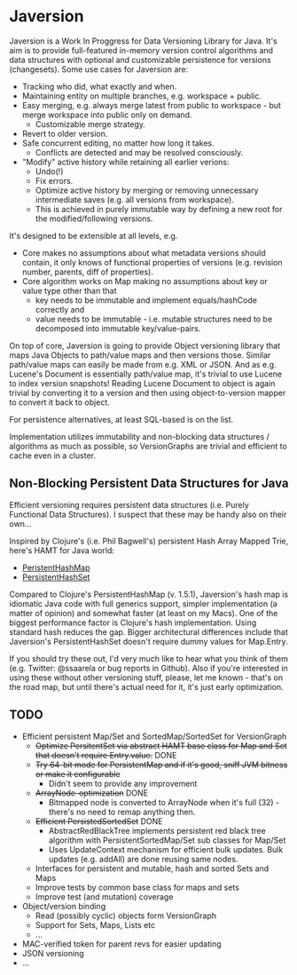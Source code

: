 Javersion
======

Javersion is a Work In Proggress for Data Versioning Library for Java. 
It's aim is to provide full-featured in-memory version control algorithms and data structures
with optional and customizable persistence for versions (changesets). 
Some use cases for Javersion are:

* Tracking who did, what exactly and when.
* Maintaining entity on multiple branches, e.g. workspace + public.
* Easy merging, e.g. always merge latest from public to workspace - but merge workspace into public only on demand.
  * Customizable merge strategy.
* Revert to older version.
* Safe concurrent editing, no matter how long it takes.
  * Conflicts are detected and may be resolved consciously.
* "Modify" active history while retaining all earlier verions:
  * Undo(!)
  * Fix errors.
  * Optimize active history by merging or removing unnecessary intermediate saves (e.g. all versions from workspace).
  * This is achieved in purely immutable way by defining a new root for the modified/following versions.

It's designed to be extensible at all levels, e.g. 

* Core makes no assumptions about what metadata versions should contain, it only knows of functional properties of versions 
(e.g. revision number, parents, diff of properties).
* Core algorithm works on Map making no assumptions about key or value type other than that
  * key needs to be immutable and implement equals/hashCode correctly and
  * value needs to be immutable - i.e. mutable structures need to be decomposed into immutable key/value-pairs.

On top of core, Javersion is going to provide Object versioning library that maps Java Objects to
path/value maps and then versions those. Similar path/value maps can easily be made from e.g. XML or JSON. 
And as e.g. Lucene's Document is essentially path/value map, it's trivial to use Lucene to index version snapshots!
Reading Lucene Document to object is again trivial by converting it to a version 
and then using object-to-version mapper to convert it back to object.

For persistence alternatives, at least SQL-based is on the list.

Implementation utilizes immutability and non-blocking data structures / algorithms as much as possible, so 
VersionGraphs are trivial and efficient to cache even in a cluster.


Non-Blocking Persistent Data Structures for Java
------

Efficient versioning requires persistent data structures (i.e. Purely Functional Data Structures). 
I suspect that these may be handy also on their own...

Inspired by Clojure's (i.e. Phil Bagwell's) persistent Hash Array Mapped Trie, here's HAMT for Java world:

* [PeristentHashMap](https://github.com/ssaarela/javersion/blob/master/javersion-core/src/main/java/org/javersion/util/PersistentHashMap.java) 
* [PersistentHashSet](https://github.com/ssaarela/javersion/blob/master/javersion-core/src/main/java/org/javersion/util/PersistentHashSet.java)

Compared to Clojure's PersistentHashMap (v. 1.5.1), Javersion's hash map is idiomatic Java code with
full generics support, simpler implementation (a matter of opinion) 
and somewhat faster (at least on my Macs). One of the biggest performance factor is Clojure's hash implementation.
Using standard hash reduces the gap. Bigger architectural differences include that Javersion's 
PersistentHashSet doesn't require dummy values for Map.Entry. 

If you should try these out, I'd very much like to hear what you think of them (e.g. Twitter: @ssaarela or bug reports in Github).
Also if you're interested in using these without other versioning stuff, please, let me known - that's on the road map,
but until there's actual need for it, it's just early optimization.


TODO
----
* Efficient persistent Map/Set and SortedMap/SortedSet for VersionGraph 
  * ~~Optimize PersitentSet via abstract HAMT base class for Map and Set that doesn't require Entry.value.~~ DONE
  * ~~Try 64-bit mode for PersistentMap and if it's good, sniff JVM bitness or make it configurable~~
    * Didn't seem to provide any improvement
  * ~~ArrayNode-optimization~~ DONE
    * Bitmapped node is converted to ArrayNode when it's full (32) - there's no need to remap anything then.
  * ~~Efficient PersistedSortedSet~~ DONE
    * AbstractRedBlackTree implements persistent red black tree algorithm with PersistentSortedMap/Set sub classes for Map/Set
    * Uses UpdateContext mechanism for efficient bulk updates. Bulk updates (e.g. addAll) are done reusing same nodes. 
  * Interfaces for persistent and mutable, hash and sorted Sets and Maps
  * Improve tests by common base class for maps and sets
  * Improve test (and mutation) coverage
* Object/version binding 
  * Read (possibly cyclic) objects form VersionGraph
  * Support for Sets, Maps, Lists etc
  * ...
* MAC-verified token for parent revs for easier updating
* JSON versioning
* ...
